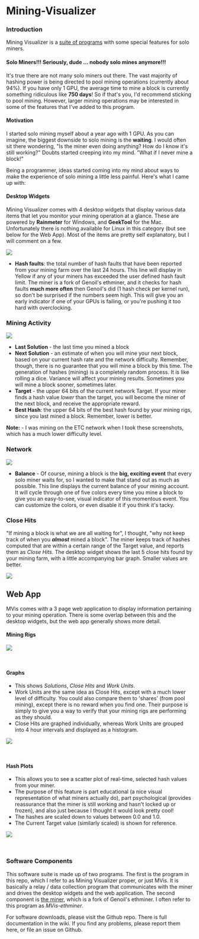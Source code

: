 # Mining-Visualizer

### Introduction

Mining Visualizer is a [suite of programs](#software-components) with some special features for solo miners.

#### Solo Miners!!!  Seriously, dude ... nobody solo mines anymore!!!

It's true there are not many solo miners out there.  The vast majority of hashing power is being directed to pool mining operations (currently about 94%).  If you have only 1 GPU, the average time to mine a block is currently something ridiculous like **750 days**! So if that's you, I'd recommend sticking to pool mining.  However, larger mining operations may be interested in some of the features that I've added to this program.  

#### Motivation

I started solo mining myself about a year ago with 1 GPU.  As you can imagine, the biggest downside to solo mining is the **waiting**.  I would often sit there wondering, "Is the miner even doing anything?  How do I know it's still working?"  Doubts started creeping into my mind. "What if I never mine a block!"  

Being a programmer, ideas started coming into my mind about ways to make the experience of solo mining a little less painful.  Here's what I came up with:

#### Desktop Widgets

Mining Visualizer comes with 4 desktop widgets that display various data items that let you monitor your mining operation at a glance.  These are powered by **Rainmeter** for Windows, and **GeekTool** for the Mac.  Unfortunately there is nothing available for Linux in this category (but see below for the Web App).  Most of the items are pretty self explanatory, but I will comment on a few.

![](widget_miners.png)


* **Hash faults**: the total number of hash faults that have been reported from your mining farm over the last 24 hours.  This line will display in Yellow if any of your miners has exceeded the user defined hash fault limit.  The miner is a fork of Genoil's ethminer, and it checks for hash faults **much more often** then Genoil's did (1 hash check per kernel run), so don't be surprised if the numbers seem high.  This will give you an early indicator if one of your GPUs is failing, or you're pushing it too hard with overclocking.


### Mining Activity

![](widget_activity.png)

* **Last Solution** - the last time you mined a block
* **Next Solution** - an estimate of when you will mine your next block, based on your current hash rate and the network difficulty. Remember,  though, there is no guarantee that you will mine a block by this time.  The generation of hashes (mining) is a completely random process.  It is like rolling a dice.  Variance will affect your mining results.  Sometimes you will mine a block sooner,  sometimes later.
* **Target** - the upper 64 bits of the current network Target.  If your miner finds a hash value *lower* than the target, you will become the miner of the next block, and receive the appropriate reward.     
* **Best Hash**: the upper 64 bits of the best hash found by your mining rigs, since you last mined a block. Remember, lower is better.

**Note:** - I was mining on the ETC network when I took these screenshots, which has a much lower difficulty level.

### Network

![](widget_network.gif)

* **Balance** - Of course, mining a block is the **big, exciting event** that every solo miner waits for, so I wanted to make that stand out as much as possible. This line displays the current balance of your mining account.  It will cycle through one of five colors every time you mine a block to give you an easy-to-see, visual indicator of this momentous event.  You can customize the colors, or even disable it if you think it's tacky.


### Close Hits

"If mining a block is what we are all waiting for", I thought, "why not keep track of when you ***almost*** mined a block".  The miner keeps track of hashes computed that are within a certain range of the Target value, and reports them as *Close Hits*. The desktop widget shows the last 5 close hits found by your mining farm, with a little accompanying bar graph. Smaller values are better.

![](widget_closehits.png)


## Web App

MVis comes with a 3 page web application to display information pertaining to your mining operation.  There is some overlap between this and the desktop widgets, but the web app  generally shows more detail.

#### Mining Rigs

![](web_app_miners2.png)

<br>

#### Graphs

* This shows *Solutions*, *Close Hits* and *Work Units*. 
* Work Units are the same idea as Close Hits, except with a much lower level of difficulty.  You could also compare them to 'shares' (from pool mining), except there is no reward when you find one. Their purpose is simply to give you a way to verify that your mining rigs are performing as they should.
* Close Hits are graphed individually, whereas Work Units are grouped into 4 hour intervals and displayed as a histogram.


![](web_app_graph.png)

<br>

#### Hash Plots

* This allows you to see a scatter plot of real-time, selected hash values from your miner.
* The purpose of this feature is part educational (a nice visual representation of what miners actually do), part psychological (provides reassurance that the miner is still working and hasn't locked up or frozen), and also just because I thought it would look pretty cool!
* The hashes are scaled down to values between 0.0 and 1.0.
* The Current Target value (similarly scaled) is shown for reference.


![](scatter.gif)


<br>

### Software Components

This software suite is made up of two programs.  The first is the program in this repo, which I refer to as Mining Visualizer proper, or just MVis.  It is basically a relay / data collection program that communicates with the miner and drives the desktop widgets and the web application.  The second component is [the miner](), which is a fork of Genoil's ethminer.  I often refer to this program as *MVis-ethminer*.

For software downloads, please visit the Github repo.  There is full documentation in the wiki.  If you find any problems, please report them here, or file an issue on Github.
